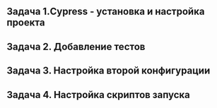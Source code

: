 ## Задача 1.Cypress - установка и настройка проекта

## Задача 2. Добавление тестов

## Задача 3. Настройка второй конфигурации

## Задача 4. Настройка скриптов запуска